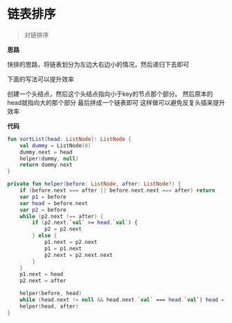 # 链表排序
> 对链排序

**思路**

快排的思路，将链表划分为左边大右边小的情况，然后递归下去即可

下面的写法可以提升效率

创建一个头结点，然后这个头结点指向小于key的节点那个部分。
然后原本的head就指向大的那个部分
最后拼成一个链表即可
这样做可以避免反复头插来提升效率

**代码**

```kotlin
fun sortList(head: ListNode): ListNode {
    val dummy = ListNode(0)
    dummy.next = head
    helper(dummy, null)
    return dummy.next
}

private fun helper(before: ListNode, after: ListNode?) {
    if (before.next === after || before.next.next === after) return
    var p1 = before
    var head = before.next
    var p2 = before
    while (p2.next !== after) {
        if (p2.next.`val` >= head.`val`) {
            p2 = p2.next
        } else {
            p1.next = p2.next
            p1 = p1.next
            p2.next = p2.next.next
        }
    }
    p1.next = head
    p2.next = after

    helper(before, head)
    while (head.next != null && head.next.`val` === head.`val`) head = head.next
    helper(head, after)
}
```
